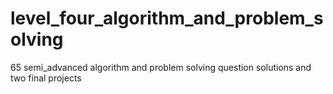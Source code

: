 # level_four_algorithm_and_problem_solving
65 semi_advanced algorithm and problem solving question solutions and two final projects
